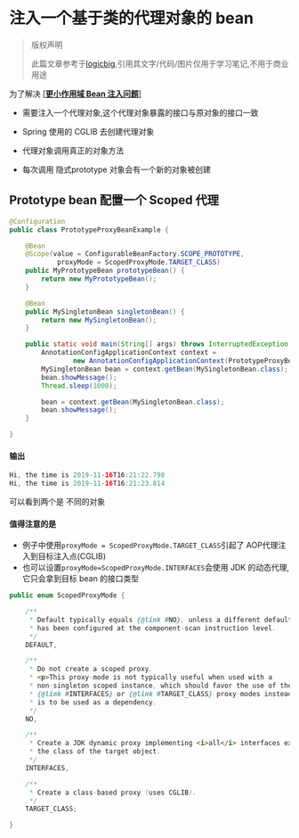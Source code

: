 # 注入一个基于类的代理对象的 bean

> 版权声明
>
> 此篇文章参考于[logicbig](https://www.logicbig.com/),引用其文字/代码/图片仅用于学习笔记,不用于商业用途

为了解决 [[**更小作用域 Bean 注入问题**]](30-injecting-prototype-bean.md) 

- 需要注入一个代理对象,这个代理对象暴露的接口与原对象的接口一致

- Spring 使用的 CGLIB 去创建代理对象

- 代理对象调用真正的对象方法
- 每次调用 隐式prototype 对象会有一个新的对象被创建

## Prototype bean 配置一个 Scoped 代理

```java
@Configuration
public class PrototypeProxyBeanExample {

    @Bean
    @Scope(value = ConfigurableBeanFactory.SCOPE_PROTOTYPE,
            proxyMode = ScopedProxyMode.TARGET_CLASS)
    public MyPrototypeBean prototypeBean() {
        return new MyPrototypeBean();
    }

    @Bean
    public MySingletonBean singletonBean() {
        return new MySingletonBean();
    }

    public static void main(String[] args) throws InterruptedException {
        AnnotationConfigApplicationContext context =
                new AnnotationConfigApplicationContext(PrototypeProxyBeanExample.class);
        MySingletonBean bean = context.getBean(MySingletonBean.class);
        bean.showMessage();
        Thread.sleep(1000);

        bean = context.getBean(MySingletonBean.class);
        bean.showMessage();
    }

}

```

#### 输出

```java
Hi, the time is 2019-11-16T16:21:22.798
Hi, the time is 2019-11-16T16:21:23.814
```

可以看到两个是 不同的对象

#### 值得注意的是

- 例子中使用`proxyMode = ScopedProxyMode.TARGET_CLASS`引起了 AOP代理注入到目标注入点(CGLIB)
- 也可以设置`proxyMode=ScopedProxyMode.INTERFACES`会使用 JDK 的动态代理,它只会拿到目标 bean 的接口类型

```java
public enum ScopedProxyMode {

	/**
	 * Default typically equals {@link #NO}, unless a different default
	 * has been configured at the component-scan instruction level.
	 */
	DEFAULT,

	/**
	 * Do not create a scoped proxy.
	 * <p>This proxy-mode is not typically useful when used with a
	 * non-singleton scoped instance, which should favor the use of the
	 * {@link #INTERFACES} or {@link #TARGET_CLASS} proxy-modes instead if it
	 * is to be used as a dependency.
	 */
	NO,

	/**
	 * Create a JDK dynamic proxy implementing <i>all</i> interfaces exposed by
	 * the class of the target object.
	 */
	INTERFACES,

	/**
	 * Create a class-based proxy (uses CGLIB).
	 */
	TARGET_CLASS;

}

```

